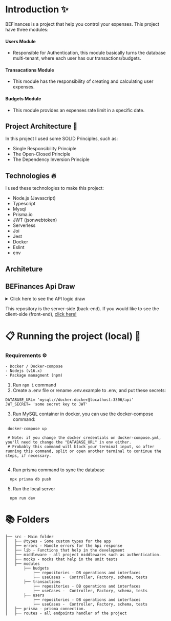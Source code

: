 # Introduction ✨

  BEFinances is a project that help you control your expenses. This project have three modules: 

  #### Users Module
  - Responsible for Authentication, this module basically turns the database multi-tenant, where each user has our transactions/budgets.
  #### Transacations Module
  - This module has the responsibility of creating and calculating user expenses.
  #### Budgets Module
  - This module provides an expenses rate limit in a specific date.

## Project Architecture 📝
 In this project I used some SOLID Principles, such as:
 - Single Responsibility Principle
 - The Open-Closed Principle
 - The Dependency Inversion Principle

## Technologies 🔥
  I used these technologies to make this project:
  - Node.js (Javascript) 
  - Typescript
  - Mysql
  - Prisma.io
  - JWT (jsonwebtoken)
  - Serverless
  - Joi
  - Jest
  - Docker
  - Eslint
  - env

## Architeture
## BEFinances Api Draw
<details>
  <summary> Click here to see the API logic draw</summary>

  ![BEFinancesApiDraw](https://imgur.com/mWNY70e.png) 
 
</details>

<p>
  This repository is the server-side (back-end). If you would like to see the client-side (front-end), <a href = "https://github.com/GuilhermeBarroso-sys/BEFinances-web"> click here! </a>
</p>

# 📋 Running the project (local) 🚀

  ### Requirements ⚙️
    - Docker / Docker-compose
    - Nodejs (v16.x)
    - Package managment (npm)

1. Run `npm i` command
2. Create a .env file or rename .env.example to .env, and put these secrets:

```
DATABASE_URL= 'mysql://docker:docker@localhost:3306/api'
JWT_SECRET= 'some secret key to JWT'
```
3. Run MySQL container in docker, you can use the docker-compose command:

```
 docker-compose up
 
 # Note: if you change the docker credentials on docker-compose.yml, you'll need to change the "DATABASE_URL" in env either.
 # Probably this command will block your terminal input, so after running this command, split or open another terminal to continue the steps, if necessary.
 
```
4. Run prisma command to sync the database

```
  npx prisma db push
```

5. Run the local server

```
  npm run dev
```


# 📚 Folders

```
├── src - Main folder
│   ├── @types - Some custom types for the app
│   ├── errors - Handle errors for the Api response
│   ├── lib - Functions that help in the development
│   ├── middleware - all project middlewares such as authentication.
│   ├── mocks - mocks that help in the unit tests
│   ├── modules
│       ├── budgets
│           ├── repositories - DB operations and interfaces
│           ├── useCases -  Controller, Factory, schema, tests
│       ├── transactions
│           ├── repositories - DB operations and interfaces
│           ├── useCases -  Controller, Factory, schema, tests
│       ├── users
│           ├── repositories - DB operations and interfaces
│           ├── useCases -  Controller, Factory, schema, tests
│   ├── prisma - prisma connection.
│   ├── routes - all endpoints handler of the project

```

